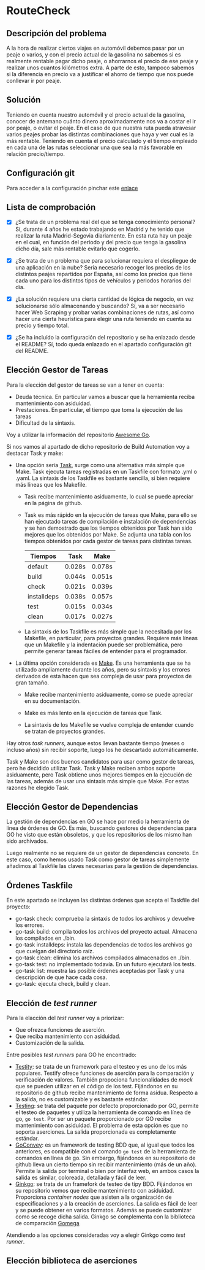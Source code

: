 # RouteCheck

## Descripción del problema
A la hora de realizar ciertos viajes en automóvil debemos pasar por un peaje o varios, y con el precio actual de la gasolina no sabemos si es realmente rentable pagar dicho peaje, o ahorrarnos el precio de ese peaje y realizar unos cuantos kilómetros extra. A parte de esto, tampoco sabemos si la diferencia en precio va a justificar el ahorro de tiempo que nos puede conllevar ir por peaje.

## Solución
Teniendo en cuenta nuestro automóvil y el precio actual de la gasolina, conocer de antemano cuánto dinero aproximadamente nos va a costar el ir por peaje, o evitar el peaje. En el caso de que nuestra ruta pueda atravesar varios peajes probar las distintas combinaciones que haya y ver cual es la más rentable. Teniendo en cuenta el precio calculado y el tiempo empleado en cada una de las rutas seleccionar una que sea la más favorable en relación precio/tiempo.

## Configuración git
Para acceder a la configuración pinchar este [enlace](docs/config.md)


## Lista de comprobación
* [x] ¿Se trata de un problema real del que se tenga conocimiento personal?
Sí, durante 4 años he estado trabajando en Madrid y he tenido que realizar la ruta Madrid-Segovia diariamente. En esta ruta hay un peaje en el cual, en función del periodo y del precio que tenga la gasolina dicho día, sale más rentable evitarlo que cogerlo.

* [x] ¿Se trata de un problema que para solucionar requiera el despliegue de una aplicación en la nube?
Sería necesario recoger los precios de los distintos peajes repartidos por España, así como los precios que tiene cada uno para los distintos tipos de vehículos y periodos horarios del día.

* [x] ¿La solución requiere una cierta cantidad de lógica de negocio, en vez
solucionarse sólo almacenando y buscando?
Sí, va a ser necesario hacer Web Scraping y probar varias combinaciones de rutas, así como hacer una cierta heurística para elegir una ruta teniendo en cuenta su precio y tiempo total.

* [x] ¿Se ha incluído la configuración del repositorio y se ha enlazado desde el README?
Sí, todo queda enlazado en el apartado configuración git del README.

## Elección Gestor de Tareas
Para la elección del gestor de tareas se van a tener en cuenta:
+ Deuda técnica. En particular vamos a buscar que la herramienta reciba mantenimiento con asiduidad.
+ Prestaciones. En particular, el tiempo que toma la ejecución de las tareas
+ Dificultad de la sintaxis.

Voy a utilizar la información del repositorio [Awesome Go](https://github.com/avelino/awesome-go).

Si nos vamos al apartado de dicho repositorio de Build Automation voy a destacar Task y make:

+ Una opción sería [Task](https://github.com/go-task/task), surge como una alternativa más simple que Make. Task ejecuta tareas registradas en un Taskfile con formato .yml o .yaml. La sintaxis de los Taskfile es bastante sencilla, si bien requiere más líneas que los Makefile.

    + Task recibe mantenimiento asiduamente, lo cual se puede apreciar en la página de github.

    + Task es más rápido en la ejecución de tareas que Make, para ello se han ejecutado tareas de compilación e instalación de dependencias y se han demostrado que los tiempos obtenidos por Task han sido mejores que los obtenidos por Make. Se adjunta una tabla con los tiempos obtenidos por cada gestor de tareas para distintas tareas.

        | Tiempos       | Task  | Make  |
        |---------------|-------|-------|
        | default       |  0.028s     | 0.078s      |  
        | build         |  0.044s     | 0.051s      |
        | check         |  0.021s     | 0.039s      |
        | installdeps   |  0.038s     | 0.057s      |    
        | test          |  0.015s     | 0.034s      |
        | clean         |  0.017s     | 0.027s      |

    + La sintaxis de los Taskfile es más simple que la necesitada por los Makefile, en particular, para proyectos grandes. Requiere más líneas que un Makefile y la indentación puede ser problemática, pero permite generar tareas fáciles de entender para el programador.

+ La última opción considerada es [Make](https://www.gnu.org/software/make/). Es una herramienta que se ha utilizado ampliamente durante los años, pero su sintaxis y los errores derivados de esta hacen que sea compleja de usar para proyectos de gran tamaño.

    + Make recibe mantenimiento asiduamente, como se puede apreciar en su documentación.

    + Make es más lento en la ejecución de tareas que Task.

    + La sintaxis de los Makefile se vuelve compleja de entender cuando se tratan de proyectos grandes.


Hay otros *task runners*, aunque estos llevan bastante tiempo (meses o incluso años) sin recibir soporte, luego los he descartado automáticamente.

Task y Make son dos buenos candidatos para usar como gestor de tareas, pero he decidido utilizar Task. Task y Make reciben ambos soporte asiduamente, pero Task obtiene unos mejores tiempos en la ejecución de las tareas, además de usar una sintaxis más simple que Make. Por estas razones he elegido Task.

## Elección Gestor de Dependencias
La gestión de dependencias en GO se hace por medio la herramienta de línea de órdenes de GO. Es más, buscando gestores de dependencias para GO he visto que están obsoletos, y que los repositorios de los mismo han sido archivados.

Luego realmente no se requiere de un gestor de dependencias concreto. En este caso, como hemos usado Task como gestor de tareas simplemente añadimos al Taskfile las claves necesarias para la gestión de dependencias.

## Órdenes Taskfile
En este apartado se incluyen las distintas órdenes que acepta el Taskfile del proyecto:
+ go-task check: comprueba la sintaxis de todos los archivos y devuelve los errores.
+ go-task build: compila todos los archivos del proyecto actual. Almacena los compilados en ./bin.
+ go-task installdeps: instala las dependencias de todos los archivos go que cuelgan del directorio raíz.
+ go-task clean: elimina los archivos compilados almacenados en ./bin.
+ go-task test: no implementado todavía. En un futuro ejecutará los tests.
+ go-task list: muestra las posible órdenes aceptadas por Task y una descripción de que hace cada cosa.
+ go-task: ejecuta check, build y clean.

## Elección de *test runner*
Para la elacción del *test runner* voy a priorizar:
+ Que ofrezca funciones de aserción.
+ Que reciba mantenimiento con asiduidad.
+ Customización de la salida.

Entre posibles *test runners* para GO he encontrado:
+ [Testity](https://github.com/stretchr/testify): se trata de un framework para el testeo y es uno de los más populares. Testify ofrece funciones de aserción para la comparación y verificación de valores. También propociona funcionalidades de *mock* que se pueden utilizar en el código de los test. Fijándonos en su repositorio de github recibe mantenimiento de forma asidua. Respecto a la salida, no es customizable y es bastante estándar.
+ [Testing](https://pkg.go.dev/testing): se trata del paquete por defecto proporcionado por GO, permite el testeo de paquetes y utiliza la herramienta de comando en línea de go, `go test`. Por ser un paquete proporcionado por GO recibe mantenimiento con asiduidad. El problema de esta opción es que no soporta aserciones. La salida proporcionada es completamente estándar. 
+ [GoConvey](https://github.com/smartystreets/goconvey): es un framework de testing BDD que, al igual que todos los anteriores, es compatible con el comando `go test` de la herramienta de comandos en línea de go. Sin embargo, fijándonos en su repositorio de github lleva un cierto tiempo sin recibir mantenimiento (más de un año). Permite la salida por terminal o bien por interfaz web, en ambos casos la salida es similar, coloreada, detallada y fácil de leer.
+ [Ginkgo](https://github.com/onsi/ginkgo): se trata de un framefork de testeo de tipy BDD. Fijándonos en su repositorio vemos que recibe mantenimiento con asiduidad. Proporciona *container nodes* que asisten a la organización de especificaciones y a la creación de aserciones. La salida es fácil de leer y se puede obtener en varios formatos. Además se puede customizar como se recoge dicha salida. Ginkgo se complementa con la biblioteca de comparación [Gomega](https://github.com/onsi/gomega)

Atendiendo a las opciones consideradas voy a elegir Ginkgo como *test runner*.

## Elección biblioteca de aserciones